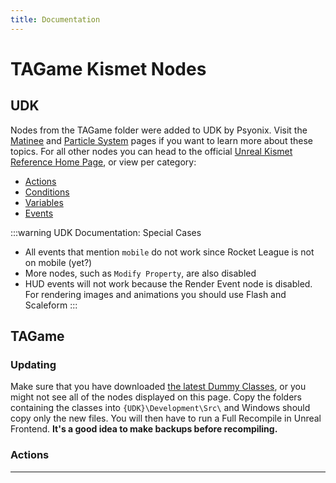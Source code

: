 ```yaml
---
title: Documentation
---
```

# TAGame Kismet Nodes

## UDK

Nodes from the TAGame folder were added to UDK by Psyonix. Visit the [Matinee](../udk/21_matinee.md) and [Particle System](../udk/11_details.md#particle-systems) pages if you want to learn more about these topics. For all other nodes you can head to the official [Unreal Kismet Reference Home Page](https://docs.unrealengine.com/udk/Three/KismetReference.html#Unreal%20Kismet%20Reference), or view per category:

- [Actions](https://docs.unrealengine.com/udk/Three/KismetReference.html#Actions)
- [Conditions](https://docs.unrealengine.com/udk/Three/KismetReference.html#Conditions)
- [Variables](https://docs.unrealengine.com/udk/Three/KismetReference.html#Variables)
- [Events](https://docs.unrealengine.com/udk/Three/KismetReference.html#Events)

:::warning UDK Documentation: Special Cases

- All events that mention `mobile` do not work since Rocket League is not on mobile (yet?)
- More nodes, such as `Modify Property`, are also disabled
- HUD events will not work because the Render Event node is disabled. For rendering images and animations you should use Flash and Scaleform
:::

## TAGame

### Updating

Make sure that you have downloaded [the latest Dummy Classes](https://github.com/RocketLeagueMapmaking/RL-Dummy-Classes), or you might not see all of the nodes displayed on this page. Copy the folders containing the classes into `{UDK}\Development\Src\` and Windows should copy only the new files. You will then have to run a Full Recompile in Unreal Frontend. **It's a good idea to make backups before recompiling.**

### Actions

---

<KismetNode
    title="Add Game Ball" status="Not documented" image="add_game_ball"
    folder="TAGame" type="Actions"
    description="Add a ball to the game"
/>

<KismetNode
    title="Apply Car Products" status="Not documented"
    folder="TAGame_decrypted" type="Actions"
/>
